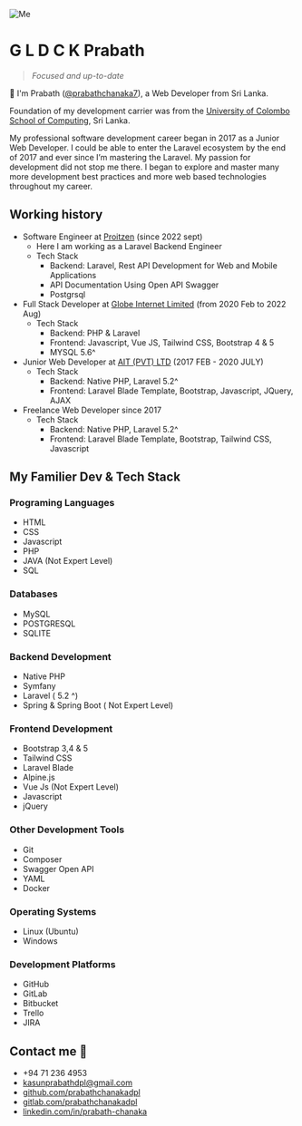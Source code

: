 ![Me](/docs/assets/images/me.jpeg)

# G L D C K Prabath
> _Focused and up-to-date_

👋 I'm Prabath ([@prabathchanaka7](https://twitter.com/prabathchanaka7/)), a Web Developer from Sri Lanka. 

Foundation of my development carrier was from the [University of Colombo School of Computing](https://ucsc.cmb.ac.lk/), Sri Lanka.

My professional software development career began in 2017 as a Junior Web Developer. I could be able to enter the Laravel ecosystem by the end of 2017 and ever since I’m mastering the Laravel. My passion for development did not stop me there. I began to explore and master many more development best practices and more web based technologies throughout my career.

## Working history
- Software Engineer at [Proitzen](https://www.linkedin.com/company/proitzen/mycompany/) (since 2022 sept)
  - Here I am working as a Laravel Backend Engineer
  - Tech Stack
    - Backend: Laravel, Rest API Development for Web and Mobile Applications
    - API Documentation Using Open API Swagger
    - Postgrsql
- Full Stack Developer at [Globe Internet Limited](https://www.linkedin.com/company/globe-internet-limited/mycompany/) (from 2020 Feb to 2022 Aug)
  - Tech Stack
    - Backend: PHP & Laravel
    - Frontend: Javascript, Vue JS, Tailwind CSS, Bootstrap 4 & 5
    - MYSQL 5.6^
- Junior Web Developer at [AIT (PVT) LTD](https://www.facebook.com/aitlab.lk/) (2017 FEB - 2020 JULY)
  - Tech Stack
    - Backend: Native PHP, Laravel 5.2^
    - Frontend: Laravel Blade Template, Bootstrap, Javascript, JQuery, AJAX
- Freelance Web Developer since 2017
  - Tech Stack
    - Backend: Native PHP, Laravel 5.2^
    - Frontend: Laravel Blade Template, Bootstrap, Tailwind CSS, Javascript

## My Familier Dev & Tech Stack
  
  ### Programing Languages
  - HTML
  - CSS
  - Javascript
  - PHP
  - JAVA (Not Expert Level)
  - SQL

  ### Databases
  - MySQL
  - POSTGRESQL
  - SQLITE

  ### Backend Development
  - Native PHP
  - Symfany
  - Laravel ( 5.2 ^)
  - Spring & Spring Boot ( Not Expert Level)

  ### Frontend Development
  - Bootstrap 3,4 & 5
  - Tailwind CSS
  - Laravel Blade
  - Alpine.js
  - Vue Js (Not Expert Level)
  - Javascript
  - jQuery

  ### Other Development Tools
  - Git
  - Composer
  - Swagger Open API 
  - YAML
  - Docker

  ### Operating Systems
  - Linux (Ubuntu)
  - Windows

  ### Development Platforms
  - GitHub
  - GitLab
  - Bitbucket
  - Trello
  - JIRA
    
## Contact me 🤙
- +94 71 236 4953
- kasunprabathdpl@gmail.com
- [github.com/prabathchanakadpl](https://github.com/prabathchanakadpl/)
- [gitlab.com/prabathchanakadpl](https://gitlab.com/prabathchanakadpl)
- [linkedin.com/in/prabath-chanaka](https://www.linkedin.com/in/prabath-chanaka-9a46b0b3/)
